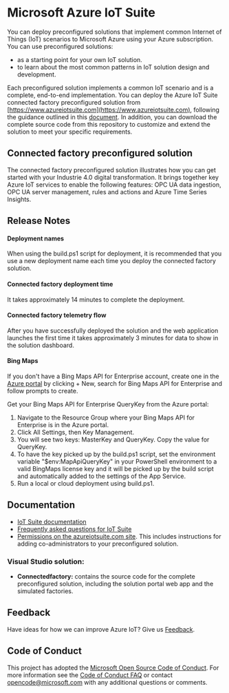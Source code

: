 # Microsoft Azure IoT Suite 
You can deploy preconfigured solutions that implement common Internet of Things (IoT) scenarios to Microsoft Azure using your Azure subscription. You can use preconfigured solutions: 
- as a starting point for your own IoT solution. 
- to learn about the most common patterns in IoT solution design and development. 

Each preconfigured solution implements a common IoT scenario and is a complete, end-to-end implementation. You can deploy the Azure IoT Suite connected factory preconfigured solution from [https://www.azureiotsuite.com](https://www.azureiotsuite.com), following the guidance outlined in this [document](https://azure.microsoft.com/en-us/documentation/articles/iot-suite-getstarted-preconfigured-solutions/). In addition, you can download the complete source code from this repository to customize and extend the solution to meet your specific requirements. 

## Connected factory preconfigured solution
The connected factory preconfigured solution illustrates how you can get started with your Industrie 4.0 digital transformation. It brings together key Azure IoT services to enable the following features: OPC UA data ingestion, OPC UA server management, rules and actions and Azure Time Series Insights.

## Release Notes

#### Deployment names
When using the build.ps1 script for deployment, it is recommended that you use a new deployment name each time you deploy the connected factory solution.

#### Connected factory deployment time
It takes approximately 14 minutes to complete the deployment.

#### Connected factory telemetry flow
After you have successfully deployed the solution and the web application launches the first time it takes approximately 3 minutes for data to show in the solution dashboard.

#### Bing Maps
If you don't have a Bing Maps API for Enterprise account, create one in the [Azure portal](https://portal.azure.com) by clicking + New, search for Bing Maps API for Enterprise and follow prompts to create. 

Get your Bing Maps API for Enterprise QueryKey from the Azure portal: 
1.	Navigate to the Resource Group where your Bing Maps API for Enterprise is in the Azure portal.
2.	Click All Settings, then Key Management. 
3.	You will see two keys: MasterKey and QueryKey. Copy the value for QueryKey.
4.	To have the key picked up by the build.ps1 script, set the environment variable "$env:MapApiQueryKey" in your PowerShell environment to a valid BingMaps license key and it will be picked up by the build script and automatically added to the settings of the App Service.
5.	Run a local or cloud deployment using build.ps1.

## Documentation

  * [IoT Suite documentation](https://azure.microsoft.com/documentation/suites/iot-suite/)
  * [Frequently asked questions for IoT Suite](https://azure.microsoft.com/documentation/articles/iot-suite-faq/)
  * [Permissions on the azureiotsuite.com site](https://azure.microsoft.com/documentation/articles/iot-suite-permissions/). This includes instructions for adding co-administrators to your preconfigured solution.
  
### Visual Studio solution:
  * **Connectedfactory:** contains the source code for the complete preconfigured solution, including the solution portal web app and the simulated factories.
  
## Feedback

Have ideas for how we can improve Azure IoT? Give us [Feedback](http://feedback.azure.com/forums/321918-azure-iot).

## Code of Conduct

This project has adopted the [Microsoft Open Source Code of Conduct](https://opensource.microsoft.com/codeofconduct/). For more information see the [Code of Conduct FAQ](https://opensource.microsoft.com/codeofconduct/faq/) or contact [opencode@microsoft.com](mailto:opencode@microsoft.com) with any additional questions or comments.
